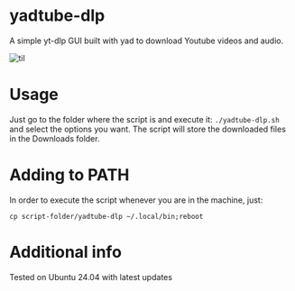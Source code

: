 # yadtube-dlp
A simple yt-dlp GUI built with yad to download Youtube videos and audio.

![til](./video.gif)

# Usage
Just go to the folder where the script is and execute it:
`./yadtube-dlp.sh`
and select the options you want.
The script will store the downloaded files in the Downloads folder.

# Adding to PATH
In order to execute the script whenever you are in the machine, just:

`cp script-folder/yadtube-dlp ~/.local/bin;reboot`

# Additional info
Tested on Ubuntu 24.04 with latest updates
